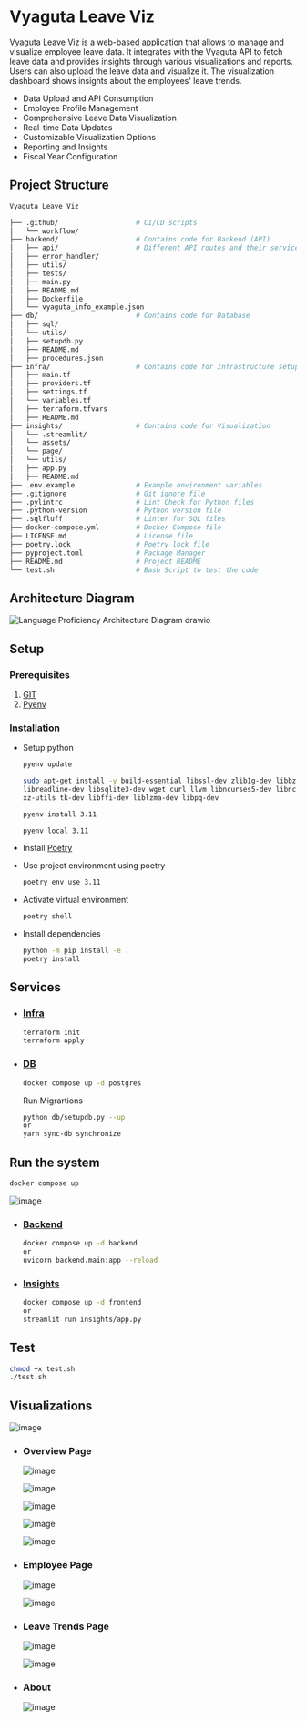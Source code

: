 # Vyaguta Leave Viz

Vyaguta Leave Viz is a web-based application that allows to manage and visualize employee leave data. It integrates with the Vyaguta API to fetch leave data and provides insights through various visualizations and reports. Users can also upload the leave data and visualize it. The visualization dashboard shows insights about the employees' leave trends.

* Data Upload and API Consumption
* Employee Profile Management
* Comprehensive Leave Data Visualization
* Real-time Data Updates
* Customizable Visualization Options
* Reporting and Insights
* Fiscal Year Configuration

## Project Structure

```bash
Vyaguta Leave Viz

├── .github/                   # CI/CD scripts
│   └── workflow/
├── backend/                   # Contains code for Backend (API)
│   ├── api/                   # Different API routes and their services
│   ├── error_handler/
│   ├── utils/
│   ├── tests/
│   ├── main.py
│   ├── README.md
│   ├── Dockerfile
│   └── vyaguta_info_example.json
├── db/                        # Contains code for Database
│   ├── sql/
│   └── utils/
│   ├── setupdb.py
│   ├── README.md
│   ├── procedures.json
├── infra/                     # Contains code for Infrastructure setup
│   ├── main.tf
│   ├── providers.tf
│   ├── settings.tf
│   └── variables.tf
│   ├── terraform.tfvars
│   ├── README.md
├── insights/                  # Contains code for Visualization
│   └── .streamlit/
│   └── assets/
│   └── page/
│   └── utils/
│   ├── app.py
│   ├── README.md
├── .env.example               # Example environment variables
├── .gitignore                 # Git ignore file
├── .pylintrc                  # Lint Check for Python files
├── .python-version            # Python version file
├── .sqlfluff                  # Linter for SQL files
├── docker-compose.yml         # Docker Compose file
├── LICENSE.md                 # License file
├── poetry.lock                # Poetry lock file
├── pyproject.toml             # Package Manager
├── README.md                  # Project README
└── test.sh                    # Bash Script to test the code
```

## Architecture Diagram

![Language Proficiency Architecture Diagram drawio](https://github.com/user-attachments/assets/58b8851f-fd57-4c01-9278-31e40c716ba4)

## Setup

### Prerequisites

1. [GIT](https://git-scm.com/downloads)
2. [Pyenv](https://github.com/pyenv/pyenv#getting-pyenv)

### Installation

* Setup python

    ```bash
    pyenv update

    sudo apt-get install -y build-essential libssl-dev zlib1g-dev libbz2-dev \
    libreadline-dev libsqlite3-dev wget curl llvm libncurses5-dev libncursesw5-dev \
    xz-utils tk-dev libffi-dev liblzma-dev libpq-dev

    pyenv install 3.11

    pyenv local 3.11
    ```

* Install [Poetry](https://python-poetry.org/docs/)

* Use project environment using poetry

    ```bash
    poetry env use 3.11
    ```

* Activate virtual environment

    ```bash
    poetry shell
    ```

* Install dependencies

    ```bash
    python -m pip install -e .
    poetry install
    ```

## Services

* ### [Infra](./infra/)

    ```bash
    terraform init
    terraform apply
    ```

* ### [DB](./db/)

    ```bash
    docker compose up -d postgres
    ```

    Run Migrartions

    ```bash
    python db/setupdb.py --up
    or 
    yarn sync-db synchronize
    ```

## Run the system

```bash
docker compose up
```

![image](https://github.com/user-attachments/assets/96882ff8-281e-4c43-b504-8eacdcbacb41)

* ### [Backend](./backend/)

    ```bash
    docker compose up -d backend
    or 
    uvicorn backend.main:app --reload
    ```

* ### [Insights](./insights/)

    ```bash
    docker compose up -d frontend
    or
    streamlit run insights/app.py
    ```

## Test

```bash
chmod +x test.sh
./test.sh
```

## Visualizations

  ![image](https://github.com/user-attachments/assets/aeeab170-7de6-49c4-ac68-d474bcf1112d)

* ### Overview Page

  ![image](https://github.com/user-attachments/assets/3ac4917e-7dc5-4427-9eaf-083bbb4a8859)

  ![image](https://github.com/user-attachments/assets/225f1943-fa2d-47da-b47a-f1cf5744dfbd)
  
  ![image](https://github.com/user-attachments/assets/9c22f174-7a4d-45aa-86a1-63f1b6b1f663)
  
  ![image](https://github.com/user-attachments/assets/5c6cf76d-92a3-43c2-bafc-59cc14a3ad3b)
  
  ![image](https://github.com/user-attachments/assets/5ade18a0-4457-46ea-87a8-24f17d06dec3)

* ### Employee Page

  ![image](https://github.com/user-attachments/assets/eda7bdcc-ff53-4541-98d1-e5f5e3e76d72)

  ![image](https://github.com/user-attachments/assets/d066a0e3-35c0-4619-ba15-f76655311c49)

* ### Leave Trends Page

  ![image](https://github.com/user-attachments/assets/d7c90623-471d-43c8-921f-e67c37566289)

  ![image](https://github.com/user-attachments/assets/77e68ebe-41ac-445e-8257-352c2c36328e)

* ### About

  ![image](https://github.com/user-attachments/assets/18f1b829-7fc2-4f69-a30b-b35fd446d96a)
